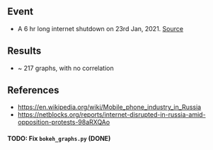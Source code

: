 ## Event

* A 6 hr long internet shutdown on 23rd Jan, 2021. [Source](https://netblocks.org/reports/internet-disrupted-in-russia-amid-opposition-protests-98aRXQAo)

## Results

* ~ 217 graphs, with no correlation

## References

* https://en.wikipedia.org/wiki/Mobile_phone_industry_in_Russia
* https://netblocks.org/reports/internet-disrupted-in-russia-amid-opposition-protests-98aRXQAo


#### TODO: Fix `bokeh_graphs.py` (DONE)

